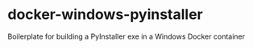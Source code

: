 # docker-windows-pyinstaller
Boilerplate for building a PyInstaller exe in a Windows Docker container
